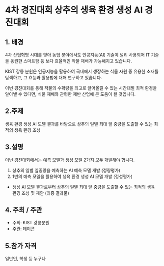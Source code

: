 # 4차 경진대회 상추의 생육 환경 생성 AI 경진대회
## 1. 배경
4차 산업혁명 시대를 맞아 농업 분야에서도 인공지능(AI) 기술이 널리 사용되어 IT 기술을 동원한 스마트팜 등 보다 효율적인 작물 재배가 가능해지고 있습니다.

KIST 강릉 분원은 인공지능을 활용하여 국내에서 생장하는 식물 자원 중 유용한 소재를 탐색하고, 그 효능과 활용법에 대해 연구하고 있습니다.

이번 경진대회를 통해 작물의 수확량을 최고로 끌어올릴 수 있는 시간대별 최적 환경을 알아낼 수 있다면, 식물 재배와 관련한 제반 산업에 큰 도움이 될 것입니다.



## 2.주제
생육 환경 생성 AI 모델 결과를 바탕으로 상추의 일별 최대 잎 중량을 도출할 수 있는 최적의 생육 환경 조성



## 3.설명
이번 경진대회에서는 예측 모델과 생성 모델 2가지 모두 개발해야 합니다.

1. 상추의 일별 잎중량을 예측하는 AI 예측 모델 개발 (정량평가)
2. 1번의 예측 모델을 활용하여 생육 환경 생성 AI 모델 개발 (정성평가)
  - 생성 AI 모델 결과로부터 상추의 일별 최대 잎 중량을 도출할 수 있는 최적의 생육 환경 조성 및 제안 (최종 결과물)

## 4. 주최 / 주관
- 주최: KIST 강릉분원
- 주관: 데이콘


## 5.참가 자격
일반인, 학생 등 누구나
